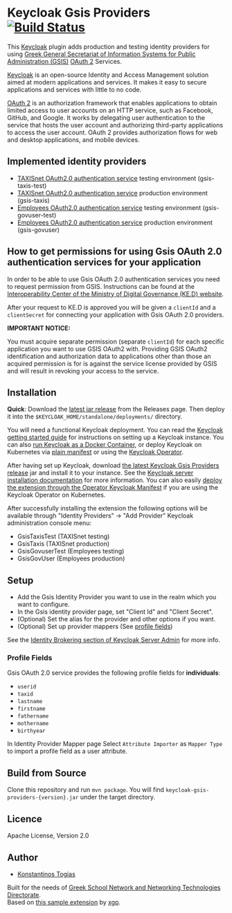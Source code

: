 # Keycloak Gsis Providers [![Build Status](https://github.com/cti-nts/keycloak-gsis-providers/workflows/CI/badge.svg)](https://github.com/cti-nts/keycloak-gsis-providers/actions?query=workflow%3ACI+branch%3Amain)

This [Keycloak](https://www.keycloak.org/) plugin adds production and testing identity providers for using [Greek General Secretariat of Information Systems for Public Administration (GSIS)](https://gsis.gr/en) [OAuth 2](https://oauth.net/2/) Services.

[Keycloak](https://www.keycloak.org/) is an open-source Identity and Access Management solution aimed at modern applications and services. It makes it easy to secure applications and services with little to no code.

[OAuth 2](https://oauth.net/2/) is an authorization framework that enables applications to obtain limited access to user accounts on an HTTP service, such as Facebook, GitHub, and Google. It works by delegating user authentication to the service that hosts the user account and authorizing third-party applications to access the user account. OAuth 2 provides authorization flows for web and desktop applications, and mobile devices.

## Implemented identity providers

- [TAXISnet OAuth2.0 authentication service](https://www.gsis.gr/dimosia-dioikisi/ked/webservices/oauth20) testing environment (gsis-taxis-test)
- [TAXISnet OAuth2.0 authentication service](https://www.gsis.gr/dimosia-dioikisi/ked/webservices/oauth20) production environment (gsis-taxis)
- [Employees OAuth2.0 authentication service](https://www.gsis.gr/dimosia-dioikisi/ked/webservices/oAuth2.0.PA) testing environment (gsis-govuser-test)
- [Employees OAuth2.0 authentication service](https://www.gsis.gr/dimosia-dioikisi/ked/webservices/oAuth2.0.PA) production environment (gsis-govuser)

## How to get permissions for using Gsis OAuth 2.0 authentication services for your application

In order to be able to use Gsis OAuth 2.0 authentication services you need to request permission from GSIS. Instructions can be found at the [Interoperability Center of the Ministry of Digital Governance (KE.D) website](https://www.gsis.gr/en/public-administration/ked).

After your request to KE.D is approved you will be given a `clientId` and a `clientSecret` for connecting your application with Gsis OAuth 2.0 providers.

**IMPORTANT NOTICE:**

You must acquire separate permission (separate `clientId`) for each specific application you want to use GSIS OAuth2 with. Providing GSIS OAuth2 identification and authorization data to applications other than those an acquired permission is for is against the service license provided by GSIS and will result in revoking your access to the service.

## Installation

**Quick**: Download the [latest jar release](https://github.com/cti-nts/keycloak-gsis-providers/releases/latest) from the Releases page. Then deploy it into the `$KEYCLOAK_HOME/standalone/deployments/` directory.

You will need a functional Keycloak deployment. You can read the [Keycloak getting started guide](https://www.keycloak.org/docs/latest/getting_started/) for instructions on setting up a Keycloak instance. You can also [run Keycloak as a Docker Container](https://www.keycloak.org/getting-started/getting-started-docker), or deploy Keycloak on Kubernetes via [plain manifest](https://www.keycloak.org/getting-started/getting-started-kube) or using the [Keycloak Operator](https://www.keycloak.org/getting-started/getting-started-operator-kubernetes).

After having set up Keycloak, download [the latest Keycloak Gsis Providers release](https://github.com/cti-nts/keycloak-gsis-providers/releases/latest) jar and install it to your instance. See the [Keycloak server installation documentation](https://www.keycloak.org/docs/latest/server_installation/index.html#distribution-directory-structure) for more information. You can also easily [deploy the extension through the Operator Keycloak Manifest](https://www.keycloak.org/docs/latest/server_installation/index.html#_operator-extensions) if you are using the Keycloak Operator on Kubernetes.

After successfully installing the extension the following options will be available through "Identity Providers" → "Add Provider" Keycloak administration console menu:

- GsisTaxisTest (TAXISnet testing)
- GsisTaxis (TAXISnet production)
- GsisGovuserTest (Employees testing)
- GsisGovUser (Employees production)

## Setup

- Add the Gsis Identity Provider you want to use in the realm which you want to configure.
- In the Gsis identity provider page, set "Client Id" and "Client Secret".
- (Optional) Set the alias for the provider and other options if you want.
- (Optional) Set up provider mappers (See [profile fields](#profile-fields))

See the [Identity Brokering section of Keycloak Server Admin](https://www.keycloak.org/docs/latest/server_admin/index.html#_identity_broker) for more info.

### Profile Fields

Gsis OAuth 2.0 service provides the following profile fields for **individuals**:

- `userid`
- `taxid`
- `lastname`
- `firstname`
- `fathername`
- `mothername`
- `birthyear`

In Identity Provider Mapper page Select `Attribute Importer` as `Mapper Type` to import a profile field as a user attribute.

## Build from Source

Clone this repository and run `mvn package`. You will find `keycloak-gsis-providers-{version}.jar` under the target directory.

## Licence

Apache License, Version 2.0

## Author

- [Konstantinos Togias](https://github.com/ktogias)

Built for the needs of [Greek School Network and Networking Technologies Directorate](http://nts.cti.gr/).  
Based on [this sample extension](https://github.com/xgp/keycloak-moneybird-idp) by [xgp](https://github.com/xgp).
